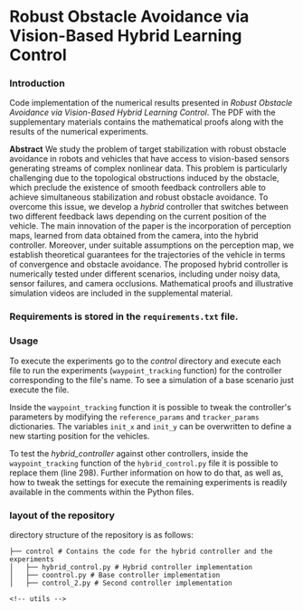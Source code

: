 # Robust Obstacle Avoidance via Vision-Based Hybrid Learning Control



### Introduction

Code implementation of the numerical results presented in *Robust Obstacle Avoidance 
via Vision-Based Hybrid Learning Control*. The PDF with the supplementary materials
contains the mathematical proofs along with the results of the numerical experiments.


**Abstract** We study the problem of target stabilization with robust obstacle avoidance
in robots and vehicles that have access to vision-based sensors generating streams of 
complex nonlinear data. This problem is particularly challenging due to the topological
obstructions induced by the obstacle, which preclude the existence of smooth feedback 
controllers able to achieve simultaneous stabilization and robust obstacle avoidance. 
To overcome this issue, we develop a *hybrid* controller that switches between two
different feedback laws depending on the current position of the vehicle. The main
innovation of the paper is the incorporation of perception maps, learned from data
obtained from the camera, into the hybrid controller. Moreover, under suitable
assumptions on the perception map, we establish theoretical guarantees for the
trajectories of the vehicle in terms of convergence and obstacle avoidance. The
proposed hybrid controller is numerically tested under different scenarios, including
under noisy data, sensor failures, and camera occlusions. Mathematical proofs and
illustrative simulation videos are included in the supplemental material.


### Requirements is stored in the `requirements.txt` file.


### Usage

To execute the experiments go to the _control_ directory and execute each file to run
the experiments (`waypoint_tracking` function) for the controller corresponding to 
the file's name. To see a simulation of a base scenario just execute the file.

Inside the `waypoint_tracking` function it is possible to tweak the controller's
parameters by modifying the `reference_params` and `tracker_params` dictionaries.
The variables `init_x` and `init_y` can be overwritten to define a new starting
position for the vehicles.

To test the _hybrid_controller_ against other controllers, inside the `waypoint_tracking`
function of the `hybrid_control.py` file it is possible to replace them (line 298). Further
information on how to do that, as well as, how to tweak the settings for execute the
remaining experiments is readily available in the comments within the Python files.

### layout of the repository

directory structure of the repository is as follows:

```.
├── control # Contains the code for the hybrid controller and the experiments
│   ├── hybrid_control.py # Hybrid controller implementation
│   ├── coontrol.py # Base controller implementation
│   ├── control_2.py # Second controller implementation

<!-- utils -->